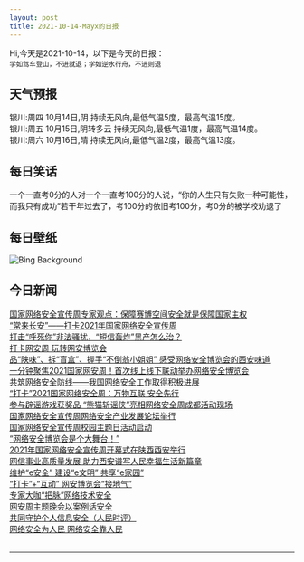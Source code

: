 ```yaml
---
layout: post
title: 2021-10-14-Mayx的日报
---
```


Hi,今天是2021-10-14，以下是今天的日报：<br><small>
学如驾车登山，不进就退；学如逆水行舟，不进则退</small><!--more-->
## 天气预报
银川:周四 10月14日,阴 持续无风向,最低气温5度，最高气温15度。<br>银川:周五 10月15日,阴转多云 持续无风向,最低气温1度，最高气温14度。<br>银川:周六 10月16日,晴 持续无风向,最低气温2度，最高气温13度。
## 每日笑话
一个一直考0分的人对一个一直考100分的人说，“你的人生只有失败一种可能性，而我只有成功”若干年过去了，考100分的依旧考100分，考0分的被学校劝退了
## 每日壁纸
![Bing Background](https://cn.bing.com/th?id=OHR.IchthyosaurFossil_EN-US7828457812_1920x1080.jpg&rf=LaDigue_1920x1080.jpg&pid=hp "An ichthyosaur fossil of the Jurassic period, Dinosaurland Fossil Museum, Lyme Regis, Dorset, England (© Christopher Jones/Alamy)")
## 今日新闻

[国家网络安全宣传周专家观点：保障赛博空间安全就是保障国家主权](http://it.people.com.cn/n1/2021/1014/c433780-32253303.html)   
[“常来长安”——打卡2021年国家网络安全宣传周](http://it.people.com.cn/n1/2021/1014/c433780-32253308.html)   
[打击“呼死你”非法骚扰，“短信轰炸”黑产怎么治？](http://it.people.com.cn/n1/2021/1014/c433780-32253312.html)   
[打卡网安周 玩转网安博览会](http://it.people.com.cn/n1/2021/1013/c433780-32252418.html)   
[品“陕味”、拆“盲盒”、握手“不倒翁小姐姐” 感受网络安全博览会的西安味道](http://it.people.com.cn/n1/2021/1013/c433780-32252420.html)   
[一分钟聚焦2021国家网安周！首次线上线下联动举办网络安全博览会](http://it.people.com.cn/n1/2021/1013/c433780-32252421.html)   
[共筑网络安全防线——我国网络安全工作取得积极进展](http://it.people.com.cn/n1/2021/1013/c433780-32252422.html)   
[“打卡”2021国家网络安全周：万物互联 安全先行](http://it.people.com.cn/n1/2021/1013/c433780-32252424.html)   
[参与辟谣游戏获奖品 “熊猫斩谣侠”亮相网络安全周成都活动现场](http://it.people.com.cn/n1/2021/1013/c433780-32252426.html)   
[国家网络安全宣传周网络安全产业发展论坛举行](http://it.people.com.cn/n1/2021/1013/c433780-32252121.html)   
[国家网络安全宣传周校园主题日活动启动](http://it.people.com.cn/n1/2021/1013/c433780-32252122.html)   
[“网络安全博览会是个大舞台！”](http://it.people.com.cn/n1/2021/1013/c433780-32252124.html)   
[2021年国家网络安全宣传周开幕式在陕西西安举行](http://it.people.com.cn/n1/2021/1013/c433780-32252132.html)   
[网信事业高质量发展 助力西安谱写人民幸福生活新篇章](http://it.people.com.cn/n1/2021/1013/c433780-32252142.html)   
[维护“e安全” 建设“e文明” 共享“e家园”](http://it.people.com.cn/n1/2021/1012/c433780-32251071.html)   
[“打卡”+“互动” 网安博览会“接地气”](http://it.people.com.cn/n1/2021/1012/c433780-32251070.html)   
[专家大咖“把脉”网络技术安全](http://it.people.com.cn/n1/2021/1012/c433780-32251068.html)   
[网安周主题晚会以案例话安全](http://it.people.com.cn/n1/2021/1012/c433780-32251066.html)   
[共同守护个人信息安全（人民时评）](http://it.people.com.cn/n1/2021/1012/c433780-32250953.html)   
[网络安全为人民 网络安全靠人民](http://it.people.com.cn/n1/2021/1012/c433780-32250681.html)   
<br />

***

<small></small>
